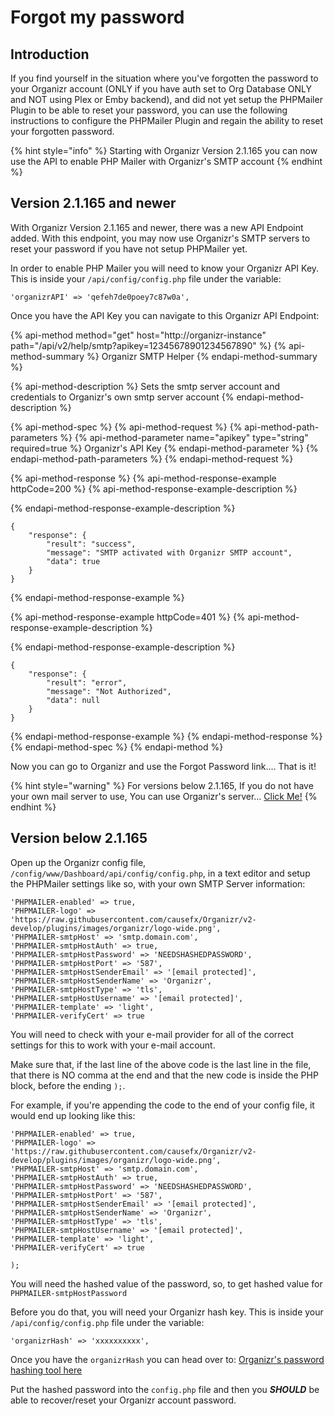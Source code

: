 # Forgot my password

## Introduction

If you find yourself in the situation where you've forgotten the password to your Organizr account \(ONLY if you have auth set to Org Database ONLY and NOT using Plex or Emby backend\), and did not yet setup the PHPMailer Plugin to be able to reset your password, you can use the following instructions to configure the PHPMailer Plugin and regain the ability to reset your forgotten password.

{% hint style="info" %}
Starting with Organizr Version 2.1.165 you can now use the API to enable PHP Mailer with Organizr's SMTP account
{% endhint %}

## Version 2.1.165 and newer

With Organizr Version 2.1.165 and newer, there was a new API Endpoint added.  With this endpoint, you may now use Organizr's SMTP servers to reset your password if you have not setup PHPMailer yet.

In order to enable PHP Mailer you will need to know your Organizr API Key.  This is inside your `/api/config/config.php` file under the variable:

```text
'organizrAPI' => 'qefeh7de0poey7c87w0a',
```

Once you have the API Key you can navigate to this Organizr API Endpoint:

{% api-method method="get" host="http://organizr-instance" path="/api/v2/help/smtp?apikey=12345678901234567890" %}
{% api-method-summary %}
Organizr SMTP Helper
{% endapi-method-summary %}

{% api-method-description %}
Sets the smtp server account and credentials to Organizr's own smtp server account
{% endapi-method-description %}

{% api-method-spec %}
{% api-method-request %}
{% api-method-path-parameters %}
{% api-method-parameter name="apikey" type="string" required=true %}
Organizr's API Key
{% endapi-method-parameter %}
{% endapi-method-path-parameters %}
{% endapi-method-request %}

{% api-method-response %}
{% api-method-response-example httpCode=200 %}
{% api-method-response-example-description %}

{% endapi-method-response-example-description %}

```
{
    "response": {
        "result": "success",
        "message": "SMTP activated with Organizr SMTP account",
        "data": true
    }
}
```
{% endapi-method-response-example %}

{% api-method-response-example httpCode=401 %}
{% api-method-response-example-description %}

{% endapi-method-response-example-description %}

```
{
    "response": {
        "result": "error",
        "message": "Not Authorized",
        "data": null
    }
}
```
{% endapi-method-response-example %}
{% endapi-method-response %}
{% endapi-method-spec %}
{% endapi-method %}

Now you can go to Organizr and use the Forgot Password link.... That is it!

{% hint style="warning" %}
For versions below 2.1.165, If you do not have your own mail server to use, You can use Organizr's server... [Click Me!](https://api.organizr.app/zoho_smtp.php)
{% endhint %}

## Version below 2.1.165

Open up the Organizr config file, `/config/www/Dashboard/api/config/config.php`, in a text editor and setup the PHPMailer settings like so, with your own SMTP Server information:

```text
'PHPMAILER-enabled' => true,
'PHPMAILER-logo' => 'https://raw.githubusercontent.com/causefx/Organizr/v2-develop/plugins/images/organizr/logo-wide.png',
'PHPMAILER-smtpHost' => 'smtp.domain.com',
'PHPMAILER-smtpHostAuth' => true,
'PHPMAILER-smtpHostPassword' => 'NEEDSHASHEDPASSWORD',
'PHPMAILER-smtpHostPort' => '587',
'PHPMAILER-smtpHostSenderEmail' => '[email protected]',
'PHPMAILER-smtpHostSenderName' => 'Organizr',
'PHPMAILER-smtpHostType' => 'tls',
'PHPMAILER-smtpHostUsername' => '[email protected]',
'PHPMAILER-template' => 'light',
'PHPMAILER-verifyCert' => true
```

You will need to check with your e-mail provider for all of the correct settings for this to work with your e-mail account.

Make sure that, if the last line of the above code is the last line in the file, that there is NO comma at the end and that the new code is inside the PHP block, before the ending `);`.

For example, if you're appending the code to the end of your config file, it would end up looking like this:

```text
'PHPMAILER-enabled' => true,
'PHPMAILER-logo' => 'https://raw.githubusercontent.com/causefx/Organizr/v2-develop/plugins/images/organizr/logo-wide.png',
'PHPMAILER-smtpHost' => 'smtp.domain.com',
'PHPMAILER-smtpHostAuth' => true,
'PHPMAILER-smtpHostPassword' => 'NEEDSHASHEDPASSWORD',
'PHPMAILER-smtpHostPort' => '587',
'PHPMAILER-smtpHostSenderEmail' => '[email protected]',
'PHPMAILER-smtpHostSenderName' => 'Organizr',
'PHPMAILER-smtpHostType' => 'tls',
'PHPMAILER-smtpHostUsername' => '[email protected]',
'PHPMAILER-template' => 'light',
'PHPMAILER-verifyCert' => true

);
```

You will need the hashed value of the password, so, to get hashed value for `PHPMAILER-smtpHostPassword`

Before you do that, you will need your Organizr hash key.  This is inside your `/api/config/config.php` file under the variable:

```text
'organizrHash' => 'xxxxxxxxxx',
```

Once you have the `organizrHash` you can head over to: [Organizr's password hashing tool here](https://api.organizr.app/encrypt.php)

Put the hashed password into the `config.php` file and then you _**SHOULD**_ be able to recover/reset your Organizr account password.

